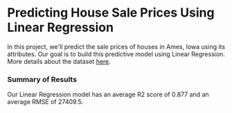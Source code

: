 # Predicting House Sale Prices Using Linear Regression
In this project, we'll predict the sale prices of houses in Ames, Iowa using its attributes. Our goal is to build this predictive model using Linear Regression. More details about the dataset [here](http://jse.amstat.org/v19n3/decock/DataDocumentation.txt).

### Summary of Results
Our Linear Regression model has an average R2 score of 0.877 and an average RMSE of 27409.5. 

